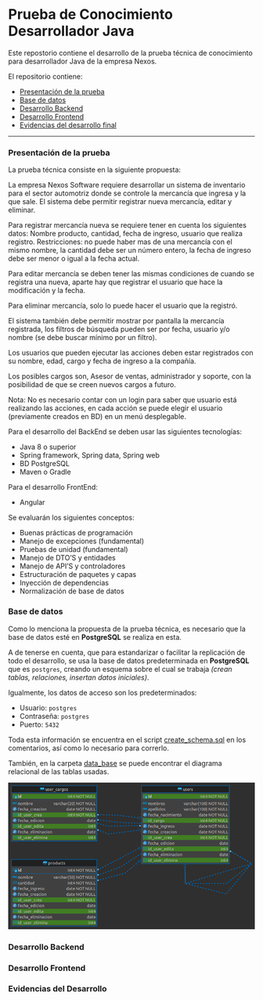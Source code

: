 # Prueba de Conocimiento Desarrollador Java

Este repostorio contiene el desarrollo de la prueba técnica de conocimiento para desarrollador Java de la empresa Nexos.

El repositorio contiene:

- [Presentación de la prueba](#prueba)
- [Base de datos](#base-datos)
- [Desarrollo Backend](#backend)
- [Desarrollo Frontend](#frontend)
- [Evidencias del desarrollo final](#evidencias)

<hr>

### Presentación de la prueba <a id="prueba"></a>

La prueba técnica consiste en la siguiente propuesta:

La empresa Nexos Software requiere desarrollar un sistema de inventario para el sector automotriz donde se controle la mercancía que ingresa y la que sale. El sistema debe permitir registrar nueva mercancía, editar y eliminar.

Para registrar mercancía nueva se requiere tener en cuenta los siguientes datos: Nombre producto, cantidad, fecha de ingreso, usuario que realiza registro. Restricciones: no puede haber mas de una mercancía con el mismo nombre, la cantidad debe ser un número entero, la fecha de ingreso debe ser menor o igual a la fecha actual.

Para editar mercancía se deben tener las mismas condiciones de cuando se registra una nueva, aparte hay que registrar el usuario que hace la modificación y la fecha.

Para eliminar mercancía, solo lo puede hacer el usuario que la registró.

El sistema también debe permitir mostrar por pantalla la mercancía registrada, los filtros de búsqueda pueden ser por fecha, usuario y/o nombre (se debe buscar mínimo por un filtro).

Los usuarios que pueden ejecutar las acciones deben estar registrados con su nombre, edad, cargo y fecha de ingreso a la compañía.

Los posibles cargos son, Asesor de ventas, administrador y soporte, con la posibilidad de que se creen nuevos cargos a futuro.

Nota: No es necesario contar con un login para saber que usuario está realizando las acciones, en cada acción se puede elegir el usuario (previamente creados en BD) en un menú desplegable.

Para el desarrollo del BackEnd se deben usar las siguientes tecnologías:
- Java 8 o superior
- Spring framework, Spring data, Spring web
- BD PostgreSQL
- Maven o Gradle

Para el desarrollo FrontEnd:

- Angular

Se evaluarán los siguientes conceptos:
- Buenas prácticas de programación
- Manejo de excepciones (fundamental)
- Pruebas de unidad (fundamental)
- Manejo de DTO’S y entidades
- Manejo de API’S y controladores
- Estructuración de paquetes y capas
- Inyección de dependencias
- Normalización de base de datos


### Base de datos <a id="base-datos"></a>

Como lo menciona la propuesta de la prueba técnica, es necesario que la base de datos esté en __PostgreSQL__ se realiza en esta.

A de tenerse en cuenta, que para estandarizar o facilitar la replicación de todo el desarrollo, se usa la base de datos predeterminada en __PostgreSQL__ que es `postgres`, creando un esquema sobre el cual se trabaja _(crean tablas, relaciones, insertan datos iniciales)_.

Igualmente, los datos de acceso son los predeterminados:
- Usuario: `postgres`
- Contraseña: `postgres`
- Puerto: `5432`

Toda esta información se encuentra en el script [create_schema.sql](/data_base/create_schema.sql) en los comentarios, así como lo necesario para correrlo.

También, en la carpeta [data_base](/data_base) se puede encontrar el diagrama relacional de las tablas usadas.

[![Diagrama relacional](/data_base/postgres%20-%20nexos_inv_automotriz.png)](https://github.com/hopkeinst/nexos_test_java/blob/main/data_base/postgres%20-%20nexos_inv_automotriz.png)


### Desarrollo Backend <a id="backend"></a>


### Desarrollo Frontend <a id="frontend"></a>


### Evidencias del Desarrollo <a id="evidencias"></a>


